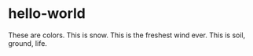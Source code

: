 # hello-world
These are colors.
This is snow.
This is the freshest wind ever.
This is soil, ground, life.
